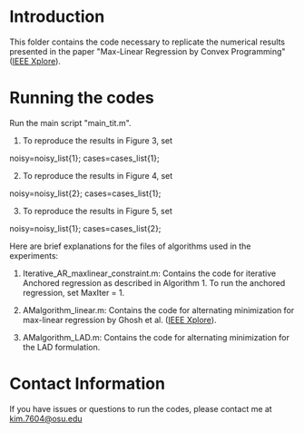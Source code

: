 # Introduction

This folder contains the code necessary to replicate the numerical results presented in the paper "Max-Linear Regression by Convex Programming" ([IEEE Xplore](https://ieeexplore.ieee.org/stamp/stamp.jsp?arnumber=10381831)).

# Running the codes

Run the main script "main_tit.m". 

1. To reproduce the results in Figure 3, set 

  noisy=noisy_list{1};
  cases=cases_list{1};

2. To reproduce the results in Figure 4, set 

  noisy=noisy_list{2};
  cases=cases_list{1};

3. To reproduce the results in Figure 5, set 

  noisy=noisy_list{1};
  cases=cases_list{2};

Here are brief explanations for the files of algorithms used in the experiments:

1. Iterative_AR_maxlinear_constraint.m: Contains the code for iterative Anchored regression as described in Algorithm 1. To run the anchored regression, set MaxIter = 1.

2. AMalgorithm_linear.m: Contains the code for alternating minimization for max-linear regression by Ghosh et al. ([IEEE Xplore](https://ieeexplore.ieee.org/stamp/stamp.jsp?arnumber=9627154)).

3. AMalgorithm_LAD.m: Contains the code for alternating minimization for the LAD formulation.


# Contact Information 

If you have issues or questions to run the codes, please contact me at kim.7604@osu.edu






